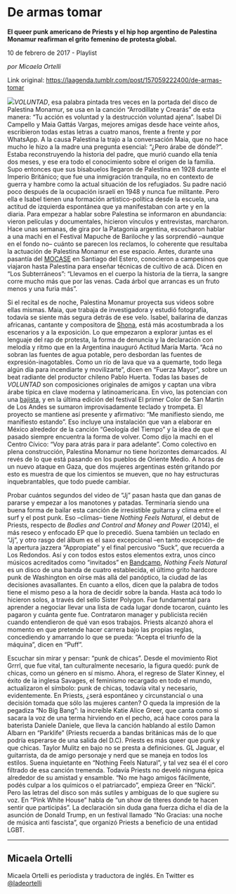 # De armas tomar

**El queer punk americano de Priests y el hip hop argentino de Palestina Monamur reafirman el grito femenino de protesta global.**

10 de febrero de 2017 - Playlist

_por Micaela Ortelli_

Link original: https://laagenda.tumblr.com/post/157059222400/de-armas-tomar

![](https://64.media.tumblr.com/351fcc38a896fbbfa03ad9d73650dcfe/tumblr_inline_pk07fx6O7g1t6q87u_500.jpg)*VOLUNTAD*, esa palabra pintada tres veces en la portada del disco de Palestina Monamur, se usa en la canción “Arrodíllate y Crearás” de esta manera: “Tu acción es voluntad y la destrucción voluntad ajena”. Isabel Di Campello y Maia Gattás Vargas, mejores amigas desde hace veinte años, escribieron todas estas letras a cuatro manos, frente a frente y por WhatsApp. A la causa Palestina la trajo a la conversación Maia, que no hace mucho le hizo a la madre una pregunta esencial: “¿Pero árabe de dónde?”. Estaba reconstruyendo la historia del padre, que murió cuando ella tenía dos meses, y ese era todo el conocimiento sobre el origen de la familia. Supo entonces que sus bisabuelos llegaron de Palestina en 1928 durante el Imperio Británico; que fue una inmigración tranquila, no en contexto de guerra y hambre como la actual situación de los refugiados. Su padre nació poco después de la ocupación israelí en 1948 y nunca fue militante. Pero ella e Isabel tienen una formación artístico-política desde la escuela, una actitud de izquierda espontánea que ya manifestaban con arte y en la diaria. Para empezar a hablar sobre Palestina se informaron en abundancia: vieron películas y documentales, hicieron vínculos y entrevistas, marcharon. Hace unas semanas, de gira por la Patagonia argentina, escucharon hablar a una machi en el Festival Mapuche de Bariloche y las sorprendió –aunque en el fondo no– cuánto se parecen los reclamos, lo coherente que resultaba la actuación de Palestina Monamur en ese espacio. Antes, durante una pasantía del [MOCASE](http://www.mocase.org.ar/) en Santiago del Estero, conocieron a campesinos que viajaron hasta Palestina para enseñar técnicas de cultivo de acá. Dicen en “Los Subterráneos”: “Llevamos en el cuerpo la historia de la tierra, la sangre corre mucho más que por las venas. Cada árbol que arrancas es un fruto menos y una furia más”. 

Si el recital es de noche, Palestina Monamur proyecta sus videos sobre ellas mismas. Maia, que trabaja de investigadora y estudió fotografía, todavía se siente más segura detrás de ese velo. Isabel, bailarina de danzas africanas, cantante y compositora de [Shona](https://universoshona.bandcamp.com/), está más acostumbrada a los escenarios y a la exposición. Lo que empezaron a explorar juntas es el lenguaje del rap de protesta, la forma de denuncia y la declaración con melodía y ritmo que en la Argentina inauguró Actitud María Marta. “Acá no sobran las fuentes de agua potable, pero desbordan las fuentes de expresión-inagotables. Como un río de lava que va a quemarte, todo llega algún día para incendiarte y movilizarte”, dicen en “Fuerza Mayor”, sobre un beat radiante del productor chileno Pablo Huerta. Todas las bases de *VOLUNTAD* son composiciones originales de amigos y captan una vibra árabe típica en clave moderna y latinoamericana. En vivo, las potencian con una [bajista](https://guineana.bandcamp.com/), y en la última edición del festival El primer Color de San Martín de Los Andes se sumaron improvisadamente teclado y trompeta. El proyecto se mantiene así presente y afirmativo: “Me manifiesto siendo, me manifiesto estando”. Eso incluye una instalación que van a elaborar en México alrededor de la canción “Geología del Tiempo” y la idea de que el pasado siempre encuentra la forma de volver. Como dijo la machi en el Centro Cívico: “Voy para atrás para ir para adelante”. Como colectivo en plena construcción, Palestina Monamur no tiene horizontes demarcados. Al revés de lo que está pasando en los pueblos de Oriente Medio. A horas de un nuevo ataque en Gaza, que dos mujeres argentinas estén gritando por esto es muestra de que los cimientos se mueven, que no hay estructuras inquebrantables, que todo puede cambiar. 


Probar cuántos segundos del video de “Jj” pasan hasta que dan ganas de pararse y empezar a los manotones y patadas. Terminaría siendo una buena forma de bailar esta canción de irresistible guitarra y clima entre el surf y el post punk. Eso –climas– tiene *Nothing Feels Natural*, el debut de Priests, respecto de *Bodies and Control and Money and Power* (2014), el más reseco y enfocado EP que lo precedió. Suena también un teclado en “Jj”, y otro rasgo del álbum es el saxo excepcional –en tanto excepción– de la apertura jazzera “Appropiate” y el final percusivo “Suck”, que recuerda a Los Redondos. Así y con todos estos estos elementos extra, unos cinco músicos acreditados como “invitados” en [Bandcamp](https://priests.bandcamp.com/), *Nothing Feels Natural* es un disco de una banda de cuatro establecida, el último grito hardcore punk de Washington en oírse más allá del panóptico, la ciudad de las decisiones avasallantes. En cuanto a ellos, dicen que la palabra de todos tiene el mismo peso a la hora de decidir sobre la banda. Hasta acá todo lo hicieron solos, a través del sello Sister Polygon. Fue fundamental para aprender a negociar llevar una lista de cada lugar donde tocaron, cuánto les pagaron y cuánta gente fue. Contrataron manager y publicista recién cuando entendieron de qué van esos trabajos. Priests alcanzó ahora el momento en que pretende hacer carrera bajo las propias reglas, concediendo y amarrando lo que se pueda: “Acepta el triunfo de la máquina”, dicen en “Puff”.

Escuchar sin mirar y pensar: “punk de chicas”. Desde el movimiento Riot Grrrl, que fue vital, tan culturalmente necesario, la figura quedó: punk de chicas, como un género en sí mismo. Ahora, el regreso de Slater Kinney, el éxito de la inglesa Savages, el feminismo recargado en todo el mundo, actualizaron el símbolo: punk de chicas, todavía vital y necesario, evidentemente. En Priests, ¿será espontáneo y circunstancial o una decisión tomada que sólo las mujeres canten? O queda la impresión de la pegadiza “No Big Bang”: la increíble Katie Alice Greer, que canta como si sacara la voz de una terma hirviendo en el pecho, acá hace coros para la baterista Daniele Daniele, que lleva la canción hablando al estilo Damon Albarn en “Parklife” (Priests recuerda a bandas británicas más de lo que podría esperarse de una salida del D.C). Priests es más queer que punk y que chicas. Taylor Mulitz en bajo no se presta a definiciones. GL Jaguar, el guitarrista, da de amigo personaje y nerd que se maneja en todos los estilos. Suena inquietante en “Nothing Feels Natural”, y tal vez sea él el coro filtrado de esa canción tremenda. Todavía Priests no develó ninguna épica alrededor de su amistad y ensamble. “No me hago amigos fácilmente, podés culpar a los químicos o el patriarcado”, empieza Greer en “Nicki”. Pero las letras del disco son más sutiles y ambiguas de lo que sugiere su voz. En “Pink White House” habla de “un show de títeres donde te hacen sentir que participás”. La declaración sin duda gana fuerza dicha el día de la asunción de Donald Trump, en un festival llamado “No Gracias: una noche de música anti fascista”, que organizó Priests a beneficio de una entidad LGBT. 

  




---

 Micaela Ortelli
----------------

 Micaela Ortelli es periodista y traductora de inglés. En Twitter es 
[@ladeortelli](https://twitter.com/ladeortelli?lang=es)

